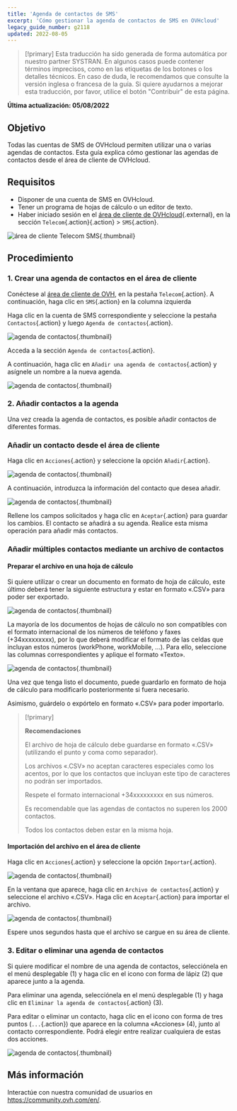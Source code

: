 ```yaml
---
title: 'Agenda de contactos de SMS'
excerpt: 'Cómo gestionar la agenda de contactos de SMS en OVHcloud'
legacy_guide_number: g2118
updated: 2022-08-05
---
```


> [!primary]
> Esta traducción ha sido generada de forma automática por nuestro partner SYSTRAN. En algunos casos puede contener términos imprecisos, como en las etiquetas de los botones o los detalles técnicos. En caso de duda, le recomendamos que consulte la versión inglesa o francesa de la guía. Si quiere ayudarnos a mejorar esta traducción, por favor, utilice el botón "Contribuir" de esta página.
>

**Última actualización: 05/08/2022**

## Objetivo

Todas las cuentas de SMS de OVHcloud permiten utilizar una o varias agendas de contactos. Esta guía explica cómo gestionar las agendas de contactos desde el área de cliente de OVHcloud.

## Requisitos

- Disponer de una cuenta de SMS en OVHcloud.
- Tener un programa de hojas de cálculo o un editor de texto.
- Haber iniciado sesión en el [área de cliente de OVHcloud](https://www.ovh.com/auth/?action=gotomanager&from=https://www.ovh.es/&ovhSubsidiary=es){.external}, en la sección `Telecom`{.action}{.action} > `SMS`{.action}.

![área de cliente Telecom SMS](https://raw.githubusercontent.com/ovh/docs/master/templates/control-panel/product-selection/telecom/tpl-telecom-03-en-sms.png){.thumbnail}

## Procedimiento

### 1. Crear una agenda de contactos en el área de cliente

Conéctese al [área de cliente de OVH](https://www.ovh.com/auth/?action=gotomanager&from=https://www.ovh.es/&ovhSubsidiary=es), en la pestaña `Telecom`{.action}. A continuación, haga clic en `SMS`{.action} en la columna izquierda

Haga clic en la cuenta de SMS correspondiente y seleccione la pestaña `Contactos`{.action} y luego `Agenda de contactos`{.action}.

![agenda de contactos](images/smsphonebook01.png){.thumbnail}

Acceda a la sección `Agenda de contactos`{.action}.

A continuación, haga clic en `Añadir una agenda de contactos`{.action} y asígnele un nombre a la nueva agenda.

![agenda de contactos](images/smsphonebook2.png){.thumbnail}

### 2. Añadir contactos a la agenda

Una vez creada la agenda de contactos, es posible añadir contactos de diferentes formas.

### Añadir un contacto desde el área de cliente

Haga clic en `Acciones`{.action} y seleccione la opción `Añadir`{.action}.

![agenda de contactos](images/smsphonebook3.png){.thumbnail}

A continuación, introduzca la información del contacto que desea añadir.

![agenda de contactos](images/smsphonebook4.png){.thumbnail}

Rellene los campos solicitados y haga clic en `Aceptar`{.action} para guardar los cambios. El contacto se añadirá a su agenda. Realice esta misma operación para añadir más contactos.

### Añadir múltiples contactos mediante un archivo de contactos

#### Preparar el archivo en una hoja de cálculo

Si quiere utilizar o crear un documento en formato de hoja de cálculo, este último deberá tener la siguiente estructura y estar en formato «.CSV» para poder ser exportado.

![agenda de contactos](images/smsphonebook-spreadsheet1.png){.thumbnail}

La mayoría de los documentos de hojas de cálculo no son compatibles con el formato internacional de los números de teléfono y faxes (+34xxxxxxxxx), por lo que deberá modificar el formato de las celdas que incluyan estos números (workPhone, workMobile, ...). Para ello, seleccione las columnas correspondientes y aplique el formato «Texto».

![agenda de contactos](images/smsphonebook-spreadsheet2.png){.thumbnail}

Una vez que tenga listo el documento, puede guardarlo en formato de hoja de cálculo para modificarlo posteriormente si fuera necesario.

Asimismo, guárdelo o expórtelo en formato «.CSV» para poder importarlo.

> [!primary]
>
> **Recomendaciones**
>
>El archivo de hoja de cálculo debe guardarse en formato «.CSV» (utilizando el punto y coma como separador).
>
>Los archivos «.CSV» no aceptan caracteres especiales como los acentos, por lo que los contactos que incluyan este tipo de caracteres no podrán ser importados.
>
>Respete el formato internacional +34xxxxxxxxx en sus números.
>
>Es recomendable que las agendas de contactos no superen los 2000 contactos.
>
>Todos los contactos deben estar en la misma hoja.
>
>

#### Importación del archivo en el área de cliente

Haga clic en `Acciones`{.action} y seleccione la opción `Importar`{.action}.

![agenda de contactos](images/smsphonebook5.png){.thumbnail}

En la ventana que aparece, haga clic en `Archivo de contactos`{.action} y seleccione el archivo «.CSV». Haga clic en `Aceptar`{.action} para importar el archivo.

![agenda de contactos](images/smsphonebook6.png){.thumbnail}

Espere unos segundos hasta que el archivo se cargue en su área de cliente.

### 3. Editar o eliminar una agenda de contactos

Si quiere modificar el nombre de una agenda de contactos, selecciónela en el menú desplegable (1) y haga clic en el icono con forma de lápiz (2) que aparece junto a la agenda. 

Para eliminar una agenda, selecciónela en el menú desplegable (1) y haga clic en `Eliminar la agenda de contactos`{.action} (3). 

Para editar o eliminar un contacto, haga clic en el icono con forma de tres puntos (`...`{.action}) que aparece en la columna «Acciones» (4), junto al contacto correspondiente. Podrá elegir entre realizar cualquiera de estas dos acciones.

![agenda de contactos](images/smsphonebook7.png){.thumbnail}

## Más información

Interactúe con nuestra comunidad de usuarios en <https://community.ovh.com/en/>.